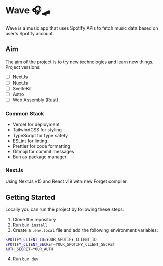 # Wave :headphones::skateboard:

Wave is a music app that uses Spotify APIs to fetch music data based on user's Spotify account.

## Aim

The aim of the project is to try new technologies and learn new things.
Project versions:

-   [ ] NextJs
-   [ ] NuxtJs
-   [ ] SvelteKit
-   [ ] Astro
-   [ ] Web Assembly (Rust)

### Common Stack

-   Vercel for deployment
-   TailwindCSS for styling
-   TypeScript for type safety
-   ESLint for linting
-   Prettier for code formatting
-   Gitmoji for commit messages
-   Bun as package manager

### NextJs

Using NextJs v15 and React v19 with new Forget compiler.

## Getting Started

Locally you can run the project by following these steps:

1. Clone the repository
2. Run `bun install`
3. Create a `.env.local` file and add the following environment variables:

```bash
SPOTIFY_CLIENT_ID=YOUR_SPOTIFY_CLIENT_ID
SPOTIFY_CLIENT_SECRET=YOUR_SPOTIFY_CLIENT_SECRET
AUTH_SECRET=YOUR_AUTH
```

4. Run `bun dev`
